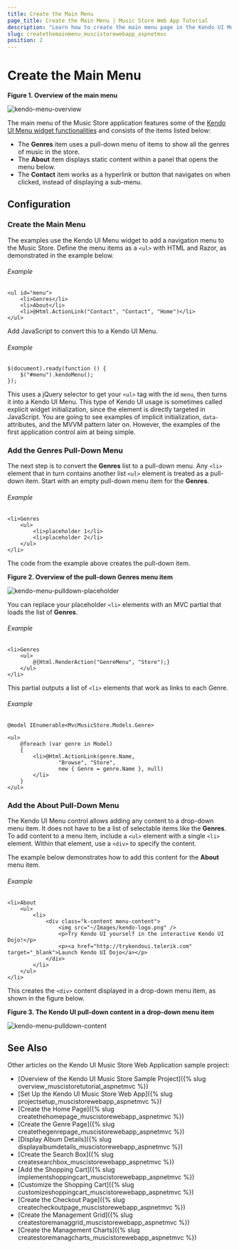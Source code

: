 ```yaml
---
title: Create the Main Menu
page_title: Create the Main Menu | Music Store Web App Tutorial
description: "Learn how to create the main menu page in the Kendo UI Music Store Web Application sample project by using Telerik UI for ASP.NET MVC."
slug: createthemainmenu_muscistorewebapp_aspnetmvc
position: 2
---
```


# Create the Main Menu

**Figure 1. Overview of the main menu**

![kendo-menu-overview](/tutorials/tutorial-kendo-music-store/music-store-web/images/kendo-menu-overview.png)

The main menu of the Music Store application features some of the [Kendo UI Menu widget functionalities](http://demos.telerik.com/kendo-ui/web/menu/index.html) and consists of the items listed below:

* The **Genres** item uses a pull-down menu of items to show all the genres of music in the store.
* The **About** item displays static content within a panel that opens the menu below.
* The **Contact** item works as a hyperlink or button that navigates on when clicked, instead of displaying a sub-menu.

## Configuration

### Create the Main Menu

The examples use the Kendo UI Menu widget to add a navigation menu to the Music Store. Define the menu items as a `<ul>` with HTML and Razor, as demonstrated in the example below.

###### Example

    <ul id="menu">
        <li>Genres</li>
        <li>About</li>
        <li>@Html.ActionLink("Contact", "Contact", "Home")</li>
    </ul>

Add JavaScript to convert this to a Kendo UI Menu.

###### Example

    $(document).ready(function () {
        $("#menu").kendoMenu();
    });

This uses a jQuery selector to get your `<ul>` tag with the id `menu`, then turns it into a Kendo UI Menu. This type of Kendo UI usage is sometimes called explicit widget initialization, since the element is directly targeted in JavaScript. You are going to see examples of implicit initialization, `data-` attributes, and the MVVM pattern later on. However, the examples of the first application control aim at being simple.

### Add the Genres Pull-Down Menu

The next step is to convert the **Genres** list to a pull-down menu. Any `<li>` element that in turn contains another list `<ul>` element is treated as a pull-down item. Start with an empty pull-down menu item for the **Genres**.

###### Example

    <li>Genres
        <ul>
            <li>placeholder 1</li>
            <li>placeholder 2</li>
        </ul>
    </li>

The code from the example above creates the pull-down item.

**Figure 2. Overview of the pull-down Genres menu item**

![kendo-menu-pulldown-placeholder](/tutorial-kendo-music-store/music-store-web/images/kendo-menu-pulldown-placeholder.png)

You can replace your placeholder `<li>` elements with an MVC partial that loads the list of **Genres**.

###### Example

    <li>Genres
        <ul>
            @{Html.RenderAction("GenreMenu", "Store");}
        </ul>
    </li>

This partial outputs a list of `<li>` elements that work as links to each Genre.

###### Example

    @model IEnumerable<MvcMusicStore.Models.Genre>

    <ul>
        @foreach (var genre in Model)
        {
            <li>@Html.ActionLink(genre.Name,
                    "Browse", "Store",
                    new { Genre = genre.Name }, null)
            </li>
        }
    </ul>

### Add the About Pull-Down Menu

The Kendo UI Menu control allows adding any content to a drop-down menu item. It does not have to be a list of selectable items like the **Genres**. To add content to a menu item, include a `<ul>` element with a single `<li>` element. Within that element, use a `<div>` to specify the content.

The example below demonstrates how to add this content for the **About** menu item.

###### Example

    <li>About
        <ul>
            <li>
                <div class="k-content menu-content">
                    <img src="~/Images/kendo-logo.png" />
                    <p>Try Kendo UI yourself in the interactive Kendo UI Dojo!</p>
                    <p><a href="http://trykendoui.telerik.com" target="_blank">Launch Kendo UI Dojo</a></p>
                </div>
            </li>
        </ul>
    </li>

<!--_-->
This creates the `<div>` content displayed in a drop-down menu item, as shown in the figure below.

**Figure 3. The Kendo UI pull-down content in a drop-down menu item**

![kendo-menu-pulldown-content](/tutorial-kendo-music-store/music-store-web/images/kendo-menu-pulldown-content.png)

## See Also

Other articles on the Kendo UI Music Store Web Application sample project:

* [Overview of the Kendo UI Music Store Sample Project]({% slug overview_muscistoretutorial_aspnetmvc %})
* [Set Up the Kendo UI Music Store Web App]({% slug projectsetup_muscistorewebapp_aspnetmvc %})
* [Create the Home Page]({% slug createthehomepage_muscistorewebapp_aspnetmvc %})
* [Create the Genre Page]({% slug createthegenrepage_muscistorewebapp_aspnetmvc %})
* [Display Album Details]({% slug displayalbumdetails_muscistorewebapp_aspnetmvc %})
* [Create the Search Box]({% slug createsearchbox_muscistorewebapp_aspnetmvc %})
* [Add the Shopping Cart]({% slug implementshoppingcart_muscistorewebapp_aspnetmvc %})
* [Customize the Shopping Cart]({% slug customizeshoppingcart_muscistorewebapp_aspnetmvc %})
* [Create the Checkout Page]({% slug createcheckoutpage_muscistorewebapp_aspnetmvc %})
* [Create the Management Grid]({% slug createstoremanaggrid_muscistorewebapp_aspnetmvc %})
* [Create the Management Charts]({% slug createstoremanagcharts_muscistorewebapp_aspnetmvc %})
